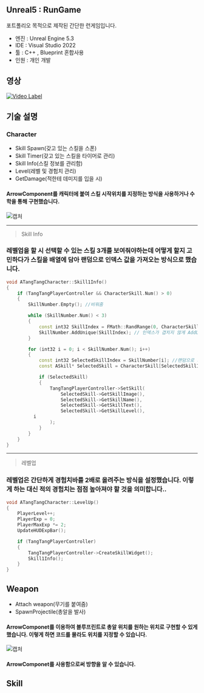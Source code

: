## Unreal5 : RunGame
포트폴리오 목적으로 제작된 간단한 런게임입니다.

- 엔진 : Unreal Engine 5.3
- IDE : Visual Studio 2022
- 툴 : C++ , Blueprint 혼합사용
- 인원 : 개인 개발

## 영상
[![Video Label](https://img.youtube.com/vi/JK8cCLz8lUc/0.jpg)](https://www.youtube.com/watch?v=JK8cCLz8lUc')



## 기술 설명
### Character
- Skill Spawn(갖고 있는 스킬을 스폰)
- Skill Timer(갖고 있는 스킬을 타이머로 관리)
- Skill Info(스킬 정보를 관리함)
- Level(레벨 및 경험치 관리)
- GetDamage(적한테 데미지를 입을 시)

#### ArrowComponent를 캐릭터에 붙여 스킬 시작위치를 지정하는 방식을 사용하거나 수학을 통해 구현했습니다.
![캡처](https://github.com/Junghyeon0710/TangTang/assets/133496610/53d67aa4-1a3a-4c64-82dd-4ece66c2cabd)

****
>Skill Info
### 레벨업을 할 시 선택할 수 있는 스킬 3개를 보여줘야하는데 어떻게 할지 고민하다가 스킬을 배열에 담아 랜덤으로 인덱스 값을 가져오는 방식으로 했습니다.
```C++
void ATangTangCharacter::Skill1Info()
{
	if (TangTangPlayerController && CharacterSkill.Num() > 0)
	{
		SkillNumber.Empty(); //비워줌

		while (SkillNumber.Num() < 3)
		{
			const int32 SkillIndex = FMath::RandRange(0, CharacterSkill.Num() - 1); //0에서 가지고있는 스킬만큼 랜덤인덱스 가지고 옴
			SkillNumber.AddUnique(SkillIndex); // 인덱스가 겹치지 않게 AddUnique를 사용
		}

		for (int32 i = 0; i < SkillNumber.Num(); i++)
		{
			const int32 SelectedSkillIndex = SkillNumber[i]; //랜덤으로 가져온 인덱스를 가져옴 
			const ASkill* SelectedSkill = CharacterSkill[SelectedSkillIndex].GetDefaultObject(); //해당 인덱스 스킬정보를 가져옴

			if (SelectedSkill)
			{
				TangTangPlayerController->SetSkill(
					SelectedSkill->GetSkillImage(),
					SelectedSkill->GetSkillName(),
					SelectedSkill->GetSkillText(),
					SelectedSkill->GetSkillLevel(),
          i
				);
			}
		}
	}
}
```
****
>레벨업
### 레벨업은 간단하게 경험치바를 2배로 올려주는 방식을 설정했습니다. 이렇게 하는 대신 적의 경험치는 점점 높아져야 할 것을 의미합니다..
```C++
void ATangTangCharacter::LevelUp()
{
	PlayerLevel++;
	PlayerExp = 0;
	PlayerMaxExp *= 2;
	UpdateHUDExpBar();

	if (TangTangPlayerController)
	{
		TangTangPlayerController->CreateSkillWidget();
		Skill1Info();
	}
}
```

## Weapon
- Attach weapon(무기를 붙여줌)
- SpawnProjectile(총알을 발사)

#### ArrowComponet를 이용하여 블루프린트로 총알 위치를 원하는 위치로 구현할 수 있게 했습니다. 이렇게 하면 코드를 몰라도 위치를 지정할 수 있습니다.
![캡처](https://github.com/Junghyeon0710/TangTang/assets/133496610/8bb4eb84-e2cc-4c0d-b23f-7a0aa13079ea)
#### ArrowComponet를 사용함으로써 방향을 알 수 있습니다.

## Skill
####

